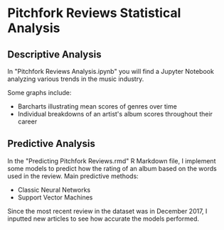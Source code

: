 # Pitchfork Reviews Statistical Analysis
## Descriptive Analysis
In "Pitchfork Reviews Analysis.ipynb" you will find a Jupyter Notebook analyzing various trends in the music industry.

Some graphs include:
* Barcharts illustrating mean scores of genres over time
* Individual breakdowns of an artist's album scores throughout their career
## Predictive Analysis
In the "Predicting Pitchfork Reviews.rmd" R Markdown file, I implement some models to predict how the rating of an album based on the words used in the review.
Main predictive methods:
* Classic Neural Networks
* Support Vector Machines

Since the most recent review in the dataset was in December 2017, I inputted new articles to see how accurate the models performed.
